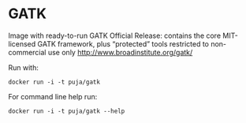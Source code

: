 # GATK

Image with ready-to-run GATK Official Release: contains the core MIT-licensed GATK framework, plus “protected” tools restricted to non-commercial use only http://www.broadinstitute.org/gatk/

Run with:

	docker run -i -t puja/gatk
	
For command line help run:

	docker run -i -t puja/gatk --help